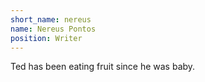 ```yaml
---
short_name: nereus
name: Nereus Pontos
position: Writer
---
```

Ted has been eating fruit since he was baby.